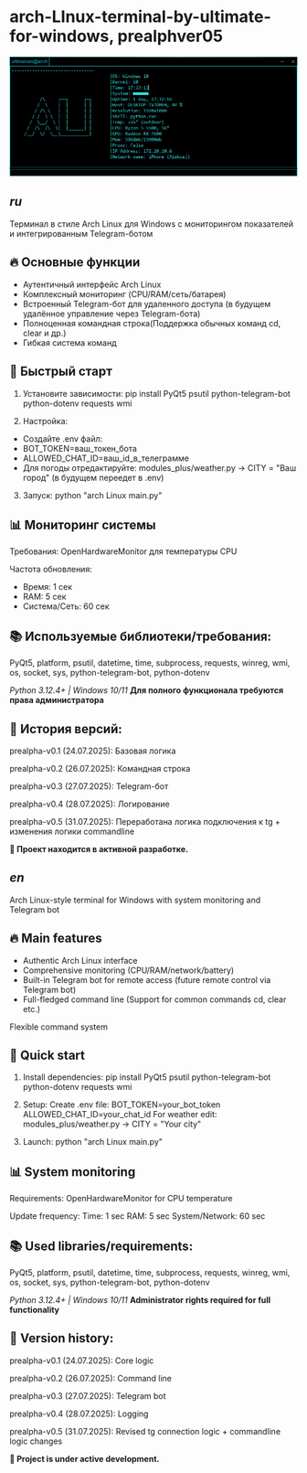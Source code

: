 
# arch-LInux-terminal-by-ultimate-for-windows, prealphver05
![Terminal Screenshot](scrns.png) 

## *ru* 
Терминал в стиле Arch Linux для Windows с мониторингом показателей и интегрированным Telegram-ботом

## 🔥 Основные функции
- Аутентичный интерфейс Arch Linux
- Комплексный мониторинг (CPU/RAM/сеть/батарея)
- Встроенный Telegram-бот для удаленного доступа (в будущем удалённое управление через Telegram-бота)
- Полноценная командная строка(Поддержка обычных команд cd, clear и др.)
- Гибкая система команд

## 🚀 Быстрый старт

1. Установите зависимости:
pip install PyQt5 psutil python-telegram-bot python-dotenv requests wmi

2. Настройка:
- Создайте .env файл:
- BOT_TOKEN=ваш_токен_бота
- ALLOWED_CHAT_ID=ваш_id_в_телеграмме
- Для погоды отредактируйте: modules_plus/weather.py -> CITY = "Ваш город" (в будущем переедет в .env)

3. Запуск:
python "arch Linux main.py"
  
## 📊 Мониторинг системы

Требования: OpenHardwareMonitor для температуры CPU

Частота обновления:
- Время: 1 сек
- RAM: 5 сек
- Система/Сеть: 60 сек

## 📚 Используемые библиотеки/требования:
PyQt5, platform, psutil, datetime, time, 
subprocess, requests, winreg, wmi, os, 
socket, sys, python-telegram-bot, python-dotenv

*Python 3.12.4+ | Windows 10/11*
**Для полного функционала требуются права администратора**

## 📅 История версий:
prealpha-v0.1 (24.07.2025): Базовая логика

prealpha-v0.2 (26.07.2025): Командная строка

prealpha-v0.3 (27.07.2025): Telegram-бот

prealpha-v0.4 (28.07.2025): Логирование

prealpha-v0.5 (31.07.2025): Переработана логика подключения к tg + изменения логики commandline

**📌 Проект находится в активной разработке.**



## *en*
Arch Linux-style terminal for Windows with system monitoring and Telegram bot

## 🔥 Main features
- Authentic Arch Linux interface
- Comprehensive monitoring (CPU/RAM/network/battery)
- Built-in Telegram bot for remote access (future remote control via Telegram bot)
- Full-fledged command line (Support for common commands cd, clear etc.)

Flexible command system

## 🚀 Quick start

1. Install dependencies:
pip install PyQt5 psutil python-telegram-bot python-dotenv requests wmi

2. Setup:
Create .env file:
BOT_TOKEN=your_bot_token
ALLOWED_CHAT_ID=your_chat_id
For weather edit: modules_plus/weather.py -> CITY = "Your city"

3. Launch:
python "arch Linux main.py"
  
## 📊 System monitoring

Requirements: OpenHardwareMonitor for CPU temperature

Update frequency:
Time: 1 sec
RAM: 5 sec
System/Network: 60 sec

## 📚 Used libraries/requirements:
PyQt5, platform, psutil, datetime, time, 
subprocess, requests, winreg, wmi, os, 
socket, sys, python-telegram-bot, python-dotenv

*Python 3.12.4+ | Windows 10/11*
**Administrator rights required for full functionality**

## 📅 Version history:
prealpha-v0.1 (24.07.2025): Core logic

prealpha-v0.2 (26.07.2025): Command line

prealpha-v0.3 (27.07.2025): Telegram bot

prealpha-v0.4 (28.07.2025): Logging

prealpha-v0.5 (31.07.2025): Revised tg connection logic + commandline logic changes

**📌 Project is under active development.**


